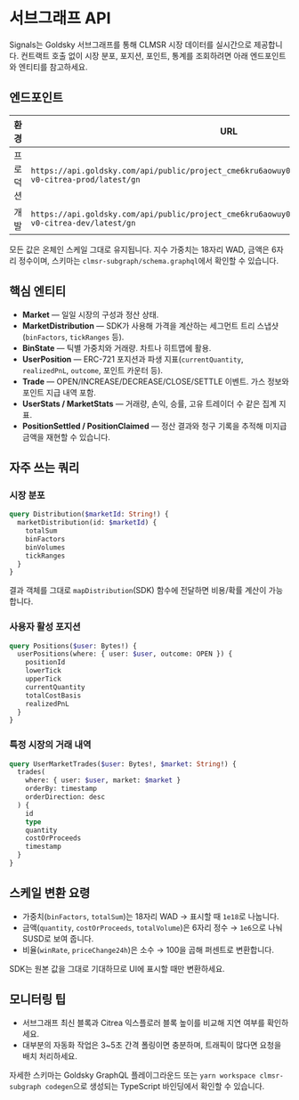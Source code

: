 # 서브그래프 API

Signals는 Goldsky 서브그래프를 통해 CLMSR 시장 데이터를 실시간으로 제공합니다. 컨트랙트 호출 없이 시장 분포, 포지션, 포인트, 통계를 조회하려면 아래 엔드포인트와 엔티티를 참고하세요.

## 엔드포인트

| 환경 | URL |
| --- | --- |
| 프로덕션 | `https://api.goldsky.com/api/public/project_cme6kru6aowuy01tb4c9xbdrj/subgraphs/signals-v0-citrea-prod/latest/gn` |
| 개발 | `https://api.goldsky.com/api/public/project_cme6kru6aowuy01tb4c9xbdrj/subgraphs/signals-v0-citrea-dev/latest/gn` |

모든 값은 온체인 스케일 그대로 유지됩니다. 지수 가중치는 18자리 WAD, 금액은 6자리 정수이며, 스키마는 `clmsr-subgraph/schema.graphql`에서 확인할 수 있습니다.

## 핵심 엔티티

- **Market** — 일일 시장의 구성과 정산 상태.
- **MarketDistribution** — SDK가 사용해 가격을 계산하는 세그먼트 트리 스냅샷 (`binFactors`, `tickRanges` 등).
- **BinState** — 틱별 가중치와 거래량. 차트나 히트맵에 활용.
- **UserPosition** — ERC-721 포지션과 파생 지표(`currentQuantity`, `realizedPnL`, `outcome`, 포인트 카운터 등).
- **Trade** — OPEN/INCREASE/DECREASE/CLOSE/SETTLE 이벤트. 가스 정보와 포인트 지급 내역 포함.
- **UserStats / MarketStats** — 거래량, 손익, 승률, 고유 트레이더 수 같은 집계 지표.
- **PositionSettled / PositionClaimed** — 정산 결과와 청구 기록을 추적해 미지급 금액을 재현할 수 있습니다.

## 자주 쓰는 쿼리

### 시장 분포

```graphql
query Distribution($marketId: String!) {
  marketDistribution(id: $marketId) {
    totalSum
    binFactors
    binVolumes
    tickRanges
  }
}
```

결과 객체를 그대로 `mapDistribution`(SDK) 함수에 전달하면 비용/확률 계산이 가능합니다.

### 사용자 활성 포지션

```graphql
query Positions($user: Bytes!) {
  userPositions(where: { user: $user, outcome: OPEN }) {
    positionId
    lowerTick
    upperTick
    currentQuantity
    totalCostBasis
    realizedPnL
  }
}
```

### 특정 시장의 거래 내역

```graphql
query UserMarketTrades($user: Bytes!, $market: String!) {
  trades(
    where: { user: $user, market: $market }
    orderBy: timestamp
    orderDirection: desc
  ) {
    id
    type
    quantity
    costOrProceeds
    timestamp
  }
}
```

## 스케일 변환 요령

- 가중치(`binFactors`, `totalSum`)는 18자리 WAD → 표시할 때 `1e18`로 나눕니다.
- 금액(`quantity`, `costOrProceeds`, `totalVolume`)은 6자리 정수 → `1e6`으로 나눠 SUSD로 보여 줍니다.
- 비율(`winRate`, `priceChange24h`)은 소수 → 100을 곱해 퍼센트로 변환합니다.

SDK는 원본 값을 그대로 기대하므로 UI에 표시할 때만 변환하세요.

## 모니터링 팁

- 서브그래프 최신 블록과 Citrea 익스플로러 블록 높이를 비교해 지연 여부를 확인하세요.
- 대부분의 자동화 작업은 3~5초 간격 폴링이면 충분하며, 트래픽이 많다면 요청을 배치 처리하세요.

자세한 스키마는 Goldsky GraphQL 플레이그라운드 또는 `yarn workspace clmsr-subgraph codegen`으로 생성되는 TypeScript 바인딩에서 확인할 수 있습니다.
